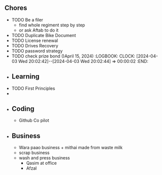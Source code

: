 ## Chores
- TODO Be a filer
	- find whole regiment step by step
	- or ask Aftab to do it
- TODO Duplicate Bike Document
- TODO License renewal
- TODO Drives Recovery
- TODO password strategy
- TODO check prize bond ()April 15, 2024)
  :LOGBOOK:
  CLOCK: [2024-04-03 Wed 20:02:42]--[2024-04-03 Wed 20:02:44] =>  00:00:02
  :END:
- ## Learning
- TODO First Principles
-
- ## Coding
	- Github Co  pilot
- ## Business
	- Wara paao business + mithai made from waste milk
	- scrap business
	- wash and press business
		- Qasim at office
		- Afzal